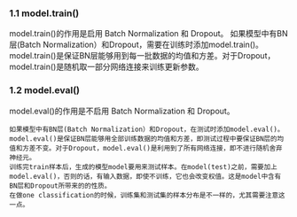 
### 1.1 model.train()
model.train()的作用是启用 Batch Normalization 和 Dropout。
    如果模型中有BN层(Batch Normalization）和Dropout，需要在训练时添加model.train()。model.train()是保证BN层能够用到每一批数据的均值和方差。对于Dropout，model.train()是随机取一部分网络连接来训练更新参数。

### 1.2 model.eval()
model.eval()的作用是不启用 Batch Normalization 和 Dropout。

    如果模型中有BN层(Batch Normalization）和Dropout，在测试时添加model.eval()。model.eval()是保证BN层能够用全部训练数据的均值和方差，即测试过程中要保证BN层的均值和方差不变。对于Dropout，model.eval()是利用到了所有网络连接，即不进行随机舍弃神经元。
    训练完train样本后，生成的模型model要用来测试样本。在model(test)之前，需要加上model.eval()，否则的话，有输入数据，即使不训练，它也会改变权值。这是model中含有BN层和Dropout所带来的的性质。
    在做one classification的时候，训练集和测试集的样本分布是不一样的，尤其需要注意这一点。












